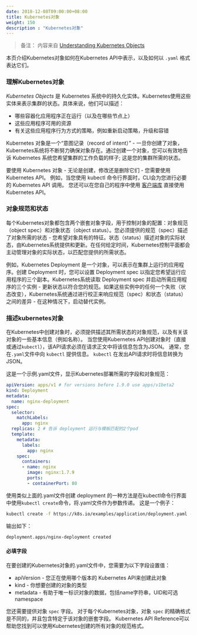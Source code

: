 ```yaml
---
date: 2018-12-08T09:00:00+08:00
title: Kubernetes对象
weight: 150
description : "Kubernetes对象"
---
```


> 备注： 内容来自 [Understanding Kubernetes Objects](https://kubernetes.io/docs/concepts/overview/working-with-objects/kubernetes-objects/)

本页介绍Kubernetes对象如何在Kubernetes API中表示，以及如何以 `.yaml` 格式表达它们。

### 理解Kubernetes对象

*Kubernetes Objects* 是 Kubernetes 系统中的持久化实体。Kubernetes使用这些实体来表示集群的状态。具体来说，他们可以描述：

- 哪些容器化应用程序正在运行（以及在哪些节点上）
- 这些应用程序可用的资源
- 有关这些应用程序行为方式的策略，例如重新启动策略，升级和容错

Kubernetes 对象是一个“意图记录（record of intent）” - 一旦你创建了对象，Kubernetes系统将不断努力确保对象存在。通过创建一个对象，您可以有效地告诉 Kubernetes 系统您希望集群的工作负载的样子; 这是您的集群所需的状态。

要使用 Kubernetes 对象 - 无论是创建，修改还是删除它们 - 您需要使用 Kubernetes API。 例如，当您使用 kubectl 命令行界面时，CLI会为您进行必要的 Kubernetes API 调用。 您还可以在您自己的程序中使用 [客户端库](https://kubernetes.io/docs/reference/using-api/client-libraries/) 直接使用 Kubernetes API。

### 对象规范和状态

每个Kubernetes对象都包含两个嵌套对象字段，用于控制对象的配置：对象规范（object spec）和对象状态（object status）。您必须提供的规范（spec）描述了对象所需的状态 - 您希望对象具有的特征。状态（status）描述对象的实际状态，由Kubernetes系统提供和更新。在任何给定时间，Kubernetes控制平面都会主动管理对象的实际状态，以匹配您提供的所需状态。

例如，Kubernetes Deployment 是一个对象，可以表示在集群上运行的应用程序。创建 Deployment 时，您可以设置 Deployment spec 以指定您希望运行应用程序的三个副本。Kubernetes系统读取 Deployment spec 并启动所需应用程序的三个实例 - 更新状态以符合您的规范。如果这些实例中的任何一个失败（状态改变），Kubernetes系统通过进行校正来响应规范（spec）和状态（status）之间的差异 - 在这种情况下，启动替代实例。

### 描述kubernetes对象

在Kubernetes中创建对象时，必须提供描述其所需状态的对象规范，以及有关该对象的一些基本信息（例如名称）。 当您使用Kubernetes API创建对象时（直接或通过`kubectl`），该API请求必须在请求正文中将该信息包含为JSON。 通常，您在`.yaml`文件中向 `kubectl` 提供信息。 `kubectl` 在发出API请求时将信息转换为JSON。

这是一个示例.yaml文件，显示Kubernetes部署所需的字段和对象规范：

```yaml
apiVersion: apps/v1 # for versions before 1.9.0 use apps/v1beta2
kind: Deployment
metadata:
  name: nginx-deployment
spec:
  selector:
    matchLabels:
      app: nginx
  replicas: 2 # 告诉 deployment 运行与模板匹配的2个pod
  template:
    metadata:
      labels:
        app: nginx
    spec:
      containers:
      - name: nginx
        image: nginx:1.7.9
        ports:
        - containerPort: 80
```

使用类似上面的.yaml文件创建 deployment 的一种方法是在kubectl命令行界面中使用`kubectl create`命令，将.yaml文件作为参数传递。 这是一个例子：

```bash
kubectl create -f https://k8s.io/examples/application/deployment.yaml --record
```

输出如下：

```bash
deployment.apps/nginx-deployment created
```

#### 必填字段

在要创建的Kubernetes对象的.yaml文件中，您需要为以下字段设置值：

- apiVersion  - 您正在使用哪个版本的 Kubernetes API来创建此对象
- kind  - 你想要创建的对象的类型
- metadata - 有助于唯一标识对象的数据，包括name字符串，UID和可选  namespace

您还需要提供对象 `spec` 字段。 对于每个Kubernetes对象，对象 `spec`  的精确格式是不同的，并且包含特定于该对象的嵌套字段。 Kubernetes API Reference可以帮助您找到可以使用Kubernetes创建的所有对象的规范格式。 




